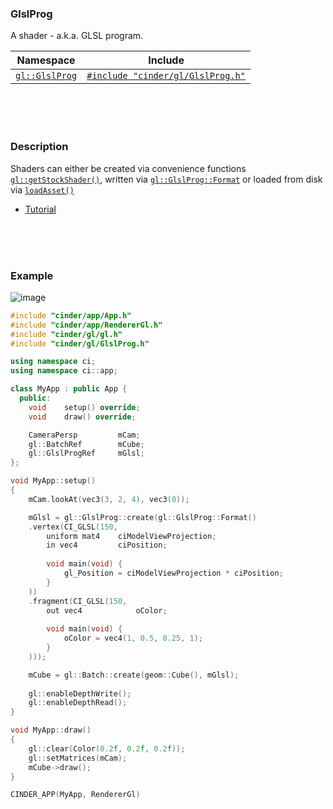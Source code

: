 ### GlslProg

A shader - a.k.a. GLSL program.

| Namespace                | Include   
|--------------------------|-----------
| [`gl::GlslProg`]    | [`#include "cinder/gl/GlslProg.h"`]

[`gl::GlslProg`]: https://libcinder.org/docs/branch/master/classcinder_1_1gl_1_1_glsl_prog.html
[`#include "cinder/gl/GlslProg.h"`]: https://libcinder.org/docs/branch/master/classcinder_1_1gl_1_1_glsl_prog.html

<br>
<br>
<br>

### Description

Shaders can either be created via convenience functions [`gl::getStockShader()`], written via [`gl::GlslProg::Format`] or loaded from disk via [`loadAsset()`]

- [Tutorial](https://libcinder.org/docs/branch/master/guides/opengl/part5.html)

[`gl::getStockShader()`]: getStockShader.md
[`gl::GlslProg::Format`]: GlslProg/Format.md
[`loadAsset()`]: ../app/getAsset.md

<br>
<br>
<br>

### Example

![image](https://cloud.githubusercontent.com/assets/2152766/14060620/b90753e4-f327-11e5-9b90-a69baedb3c10.png)


```cpp
#include "cinder/app/App.h"
#include "cinder/app/RendererGl.h"
#include "cinder/gl/gl.h"
#include "cinder/gl/GlslProg.h"

using namespace ci;
using namespace ci::app;

class MyApp : public App {
  public:
    void    setup() override;
    void    draw() override;

    CameraPersp         mCam;
    gl::BatchRef        mCube;
    gl::GlslProgRef     mGlsl;
};

void MyApp::setup()
{
    mCam.lookAt(vec3(3, 2, 4), vec3(0));

    mGlsl = gl::GlslProg::create(gl::GlslProg::Format()
    .vertex(CI_GLSL(150,
        uniform mat4    ciModelViewProjection;
        in vec4         ciPosition;
        
        void main(void) {
            gl_Position = ciModelViewProjection * ciPosition;
        }
    ))
    .fragment(CI_GLSL(150,
        out vec4            oColor;
        
        void main(void) {
            oColor = vec4(1, 0.5, 0.25, 1);
        }
    )));

    mCube = gl::Batch::create(geom::Cube(), mGlsl);
    
    gl::enableDepthWrite();
    gl::enableDepthRead();
}

void MyApp::draw()
{
    gl::clear(Color(0.2f, 0.2f, 0.2f));
    gl::setMatrices(mCam);
    mCube->draw();
}

CINDER_APP(MyApp, RendererGl)
```
